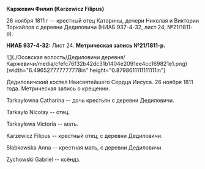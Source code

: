 **Каржевич Филип (Karzewicz Filipus)**

26 ноября 1811 г -- крестный отец Катарины, дочери Николая и Виктории
Торкайлов с деревни Дедиловичи (НИАБ 937-4-32, лист 24, №21/1811-р).

**НИАБ 937-4-32:** Лист 24. **Метрическая запись №21/1811-р.**

![](./Осовская волость/Дедиловичи деревня/Каржевичи/media/cfefc76f32b42dc31b1404e2091ee4cc169821e1.png){width="6.496527777777778in"
height="0.8798611111111111in"}

Дедиловичский костел Наисвятейшего Сердца Иисуса. 26 ноября 1811 года.
Метрическая запись о крещении.

Tarkayłowna Catharina -- дочь крестьян с деревни Дедиловичи.

Tarkayło Nicołay -- отец.

Tarkayłowa Victoria -- мать.

Karzewicz Filipus -- крестный отец, с деревни Дедиловичи.

Słabkowska Anna -- крестная мать, с деревни Дедиловичи.

Zychowski Gabriel -- ксёндз.
